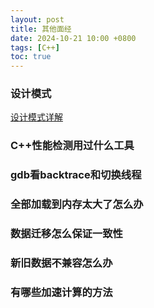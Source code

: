 ```yaml
---
layout: post
title: 其他面经
date: 2024-10-21 10:00 +0800
tags: [C++]
toc: true
---
```


### 设计模式

[设计模式详解](https://refactoringguru.cn/design-patterns/catalog)

### C++性能检测用过什么工具

### gdb看backtrace和切换线程

### 全部加载到内存太大了怎么办

### 数据迁移怎么保证一致性

### 新旧数据不兼容怎么办


### 有哪些加速计算的方法
